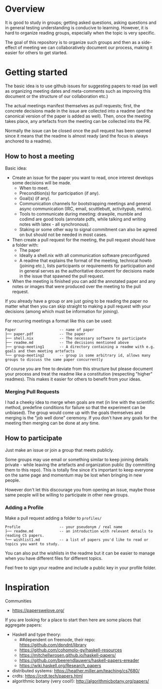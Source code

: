 # Overview

It is good to study in groups; getting asked questions, asking questions and in general testing understanding is conducive to learning. However, it is hard to organize reading groups, especially when the topic is very specific.

The goal of this repository is to organize such groups and then as a side-effect of meeting we can collaboratively document our process, making it easier for others to get started.


# Getting started

The basic idea is to use github issues for suggesting papers to read (as well as organizing meeting dates and meta-comments such as improving this document or the structure of our collaboration etc.) 

The actual meetings manifest themselves as pull requests; first, the concrete decisions made in the issue are collected into a readme (and the canonical version of the paper is added as well). Then, once the meeting takes place, any artefacts from the meeting can be collected into the PR.

Normally the issue can be closed once the pull request has been opened since it means that the readme is almost ready (and the focus is always anchored to a readme).



## How to host a meeting

Basic idea:

- Create an issue for the paper you want to read, once interest develops some decisions will be made.
  - When to meet.
  - Precondition(s) for participation (if any).
  - Goal(s) (if any).
  - Communication channels for bootstrapping meetings and general async communication (IRC, email, scuttlebutt, activitypub, matrix).
  - Tools to communicate during meeting:  drawpile, mumble and codimd are good tools (annotate pdfs, while talking and writing notes with latex - all synchronous).
  - Staking or some other way to signal commitment can also be agreed on but should not be needed in most cases.
- Then create a pull request for the meeting, the pull request should have a folder with:
  - The paper
  - Ideally a shell.nix with all communication software preconfigured
  - A readme that explains the format of the meeting, technical howto (joining etc.), lists participants or requirements for participation and in general serves as the authoritative document for decisions made in the issue that spawned the pull request.
- When the meeting is finished you can add the annotated paper and any notes or images that were produced over the meeting to the pull request.

If you already have a group or are just going to be reading the paper no matter what then you can skip straight to making a pull request with your decisions (among which must be information for joining).

For recurring meetings a format like this can be used:
```
Paper                    -- name of paper
├── paper.pdf            -- The paper
├── shell.nix            -- The necessary software to participate
├── readme.md            -- The decisions mentioned above
├── group-meeting1       -- A directory containing a readme with e.g. goals and then meeting artefacts
└── group-meeting2       -- group is some arbitrary id, allows many groups to discuss the same paper concurrently
```

Of course you are free to deviate from this structure but please document your process and treat the readme like a constitution (respecting "higher" readmes). This makes it easier for others to benefit from your ideas.

### Merging Pull Requests

I had a cheeky idea to merge when goals are met (in line with the scientific method, predefine conditions for failure so that the experiment can be unbiased). The group would come up with the goals themselves and merging is the "job well done" ceremony. If you don't have any goals for the meeting then merging can be done at any time.

## How to participate

Just make an issue or join a group that meets publicly.

Some groups may use email or something similar to keep joining details private - while leaving the artefacts and organization public (by committing them to this repo). This is totally fine since it's important to keep everyone on the same page and momentum may be lost when bringing in new people.

However don't let this discourage you from opening an issue, maybe those same people will be willing to participate in other new groups.

### Adding a Profile

Make a pull request adding a folder to `profiles/`
```
Profile                  -- your pseudonym / real name
├── readme.md            -- an introduction with relevant details to reading CS papers.
└── wishlist1.md         -- a list of papers you'd like to read or topics you want to study.
```
You can also put the wishlists in the readme but it can be easier to manage when you have different files for different topics.

Feel free to sign your readme and include a public key in your profile folder.


# Inspiration

Communities

- https://paperswelove.org/

If you are looking for a place to start then here are some places that aggregate papers:

- Haskell and type theory:
  - ##dependent on freenode, their repo: https://github.com/dpndnt/library
  - https://github.com/cohomolo-gy/haskell-resources
  - https://mitchellwrosen.github.io/haskell-papers/
  - https://github.com/beerendlauwers/haskell-papers-ereader
  - https://wiki.haskell.org/Research_papers
- distributed systems: https://heather.miller.am/teaching/cs7680/
- crdts: https://crdt.tech/papers.html
- algorithmic botany (very cool!): http://algorithmicbotany.org/papers/
